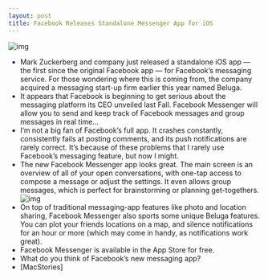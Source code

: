 ```yaml
---
layout: post
title: Facebook Releases Standalone Messenger App for iOS
---
```

![img](http://media.idownloadblog.com/wp-content/uploads/2011/08/Photo-Aug-09-3-08-43-PM-e1312922887936.png)
* Mark Zuckerberg and company just released a standalone iOS app — the first since the original Facebook app — for Facebook’s messaging service. For those wondering where this is coming from, the company acquired a messaging start-up firm earlier this year named Beluga.
* It appears that Facebook is beginning to get serious about the messaging platform its CEO unveiled last Fall. Facebook Messenger will allow you to send and keep track of Facebook messages and group messages in real time…
* I’m not a big fan of Facebook’s full app. It crashes constantly, consistently fails at posting comments, and its push notifications are rarely correct. It’s because of these problems that I rarely use Facebook’s messaging feature, but now I might.
* The new Facebook Messenger app looks great. The main screen is an overview of all of your open conversations, with one-tap access to compose a message or adjust the settings. It even allows group messages, which is perfect for brainstorming or planning get-togethers.
![img](http://media.idownloadblog.com/wp-content/uploads/2011/08/Photo-Aug-09-3-08-46-PM-e1312922938334.png)
* On top of traditional messaging-app features like photo and location sharing, Facebook Messenger also sports some unique Beluga features. You can plot your friends locations on a map, and silence notifications for an hour or more (which may come in handy, as notifications work great).
* Facebook Messenger is available in the App Store for free.
* What do you think of Facebook’s new messaging app?
* [MacStories]

